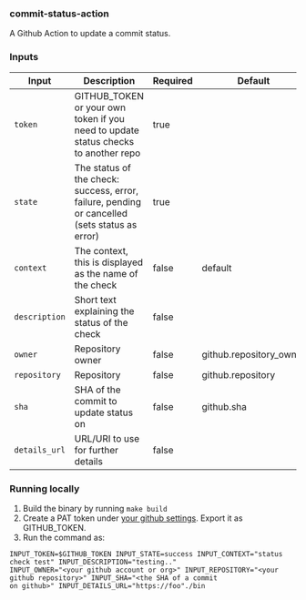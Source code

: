 ### commit-status-action

A Github Action to update a commit status.

### Inputs

| Input              | Description                                               | Required             | Default |
| ------------------ | --------------------------------------------------------- | -------------------- | ------- |
| `token`       | GITHUB_TOKEN or your own token if you need to update status checks to another repo | true  | |
| `state`       | The status of the check: success, error, failure, pending or cancelled (sets status as error) | true | |
| `context`    | The context, this is displayed as the name of the check | false | default |
| `description` | Short text explaining the status of the check | false | |
| `owner`     | Repository owner | false | github.repository_owner |
| `repository` | Repository | false | github.repository |
| `sha` | SHA of the commit to update status on | false | github.sha |
| `details_url` | URL/URI to use for further details | false | |
  

### Running locally

1) Build the binary by running `make build`
2) Create a PAT token under [your github settings](https://github.com/settings/tokens). Export it as GITHUB_TOKEN.
3) Run the command as:

```
INPUT_TOKEN=$GITHUB_TOKEN INPUT_STATE=success INPUT_CONTEXT="status check test" INPUT_DESCRIPTION="testing.."
INPUT_OWNER="<your github account or org>" INPUT_REPOSITORY="<your github repository>" INPUT_SHA="<the SHA of a commit
on github>" INPUT_DETAILS_URL="https://foo"./bin
```
